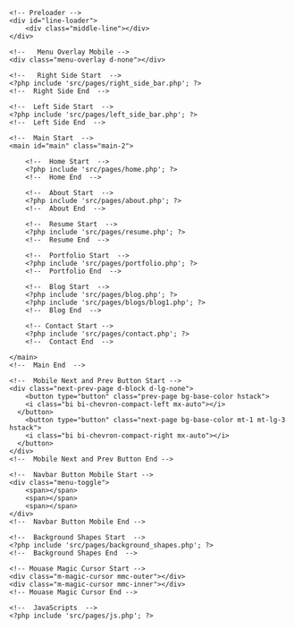 <!DOCTYPE html>
<html lang="en" class="max-width-d">

<?php include 'src/pages/head.php'; ?>

<body class="dark-arshia max-width-d">

    <!-- Preloader -->
    <div id="line-loader">
        <div class="middle-line"></div>
    </div>

    <!--   Menu Overlay Mobile -->
    <div class="menu-overlay d-none"></div>

    <!--   Right Side Start  -->
    <?php include 'src/pages/right_side_bar.php'; ?>
    <!--  Right Side End  -->

    <!--  Left Side Start  -->
    <?php include 'src/pages/left_side_bar.php'; ?>
    <!--  Left Side End  -->

    <!--  Main Start  -->
    <main id="main" class="main-2">

        <!--  Home Start  -->
        <?php include 'src/pages/home.php'; ?>
        <!--  Home End  -->

        <!--  About Start  -->
        <?php include 'src/pages/about.php'; ?>
        <!--  About End  -->

        <!--  Resume Start  -->
        <?php include 'src/pages/resume.php'; ?>
        <!--  Resume End  -->

        <!--  Portfolio Start  -->
        <?php include 'src/pages/portfolio.php'; ?>
        <!--  Portfolio End  -->

        <!--  Blog Start  -->
        <?php include 'src/pages/blog.php'; ?>
        <?php include 'src/pages/blogs/blog1.php'; ?>
        <!--  Blog End  -->

        <!-- Contact Start -->
        <?php include 'src/pages/contact.php'; ?>
        <!--  Contact End  -->

    </main>
    <!--  Main End  -->

    <!--  Mobile Next and Prev Button Start -->
    <div class="next-prev-page d-block d-lg-none">
        <button type="button" class="prev-page bg-base-color hstack">      
        <i class="bi bi-chevron-compact-left mx-auto"></i>
      </button>
        <button type="button" class="next-page bg-base-color mt-1 mt-lg-3 hstack">
        <i class="bi bi-chevron-compact-right mx-auto"></i>
      </button>
    </div>
    <!--  Mobile Next and Prev Button End -->

    <!--  Navbar Button Mobile Start -->
    <div class="menu-toggle">
        <span></span>
        <span></span>
        <span></span>
    </div>
    <!--  Navbar Button Mobile End -->

    <!--  Background Shapes Start  -->
    <?php include 'src/pages/background_shapes.php'; ?>
    <!--  Background Shapes End  -->

    <!-- Mouase Magic Cursor Start -->
    <div class="m-magic-cursor mmc-outer"></div>
    <div class="m-magic-cursor mmc-inner"></div>
    <!-- Mouase Magic Cursor End -->

    <!--  JavaScripts  -->
    <?php include 'src/pages/js.php'; ?>

</body>

</html>